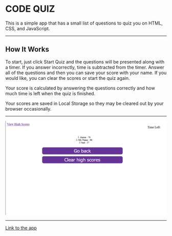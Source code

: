# CODE QUIZ

This is a simple app that has a small list of questions to quiz you on HTML, CSS, and JavaScript.

---
## How It Works

To start, just click Start Quiz and the questions will be presented along with a timer. If you answer incorrectly, time is subtracted from the timer. Answer all of the questions and then you can save your score with your name.  If you would like, you can clear the scores or start the quiz again.

Your score is calculated by answering the questions correctly and how much time is left when the quiz is finished.

Your scores are saved in Local Storage so they may be cleared out by your browser occasionally.

---
![Image of the app](assets\images\ScreenCap.png)

---

[Link to the app](https://aaronmikelkey.github.io/code-quiz/)